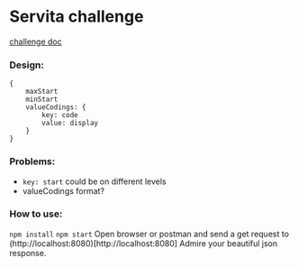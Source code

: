 # Servita challenge
[challenge doc](https://gitlab.com/servita-devops-team/DevOnboarding01)

### Design:
```
{
    maxStart
    minStart
    valueCodings: {
        key: code
        value: display
    }
}
```

### Problems:
 - `key: start` could be on different levels
 - valueCodings format?

### How to use:
`npm install`
`npm start`
Open browser or postman and send a get request to (http://localhost:8080)[http://localhost:8080]
Admire your beautiful json response.